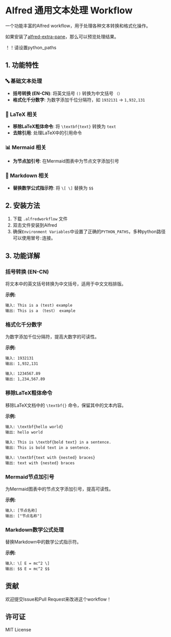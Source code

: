 # Alfred 通用文本处理 Workflow

一个功能丰富的Alfred workflow，用于处理各种文本转换和格式化操作。

如果安装了[alfred-extra-pane](https://github.com/mr-pennyworth/alfred-extra-pane?tab=readme-ov-file)，那么可以预览处理结果。

！！请设置python_paths



## 1. 功能特性

### 🔤 基础文本处理
- **括号转换 (EN-CN)**: 将英文括号 `()` 转换为中文括号 `（）`
- **格式化千分数字**: 为数字添加千位分隔符，如 `1932131` → `1,932,131`

### 📝 LaTeX 相关
- **移除LaTeX粗体命令**: 将 `\textbf{text}` 转换为 `text`
- **去除引用**: 处理LaTeX中的引用命令

### 📊 Mermaid 相关
- **为节点加引号**: 在Mermaid图表中为节点文字添加引号

### 📄 Markdown 相关
- **替换数学公式指示符**: 将 `\[ \]` 替换为 `$$`

## 2. 安装方法

1. 下载 `.alfredworkflow` 文件
2. 双击文件安装到Alfred
3. 确保`Environment Variables`中设置了正确的`PYTHON_PATHS`，多种python路径可以使用冒号`:`连接。



## 3. 功能详解

### 括号转换 (EN-CN)
将文本中的英文括号转换为中文括号，适用于中文文档排版。

**示例:**
```
输入: This is a (test) example
输出: This is a （test） example
```

### 格式化千分数字
为数字添加千位分隔符，提高大数字的可读性。

**示例:**
```
输入: 1932131
输出: 1,932,131

输入: 1234567.89
输出: 1,234,567.89
```

### 移除LaTeX粗体命令
移除LaTeX文档中的 `\textbf{}` 命令，保留其中的文本内容。

**示例:**
```
输入: \textbf{hello world}
输出: hello world

输入: This is \textbf{bold text} in a sentence.
输出: This is bold text in a sentence.

输入: \textbf{text with {nested} braces}
输出: text with {nested} braces
```

### Mermaid节点加引号
为Mermaid图表中的节点文字添加引号，提高可读性。

**示例:**
```
输入: [节点名称]
输出: ["节点名称"]
```

### Markdown数学公式处理
替换Markdown中的数学公式指示符。

**示例:**
```
输入: \[ E = mc^2 \]
输出: $$ E = mc^2 $$
```


## 贡献

欢迎提交Issue和Pull Request来改进这个workflow！

## 许可证

MIT License

